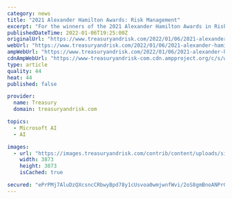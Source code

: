 ```yaml
---
category: news
title: "2021 Alexander Hamilton Awards: Risk Management"
excerpt: "For the winners of the 2021 Alexander Hamilton Awards in Risk Management, that attention—and action—around risk management strategies has paid off handsomely. Silver Award: Variances in credit processes among the different business units at Microsoft was previously creating a disjointed customer experience for many of the company’s global clients."
publishedDateTime: 2022-01-06T19:25:00Z
originalUrl: "https://www.treasuryandrisk.com/2022/01/06/2021-alexander-hamilton-awards-risk-management/"
webUrl: "https://www.treasuryandrisk.com/2022/01/06/2021-alexander-hamilton-awards-risk-management/"
ampWebUrl: "https://www.treasuryandrisk.com/2022/01/06/2021-alexander-hamilton-awards-risk-management/?amp=1"
cdnAmpWebUrl: "https://www-treasuryandrisk-com.cdn.ampproject.org/c/s/www.treasuryandrisk.com/2022/01/06/2021-alexander-hamilton-awards-risk-management/?amp=1"
type: article
quality: 44
heat: 44
published: false

provider:
  name: Treasury
  domain: treasuryandrisk.com

topics:
  - Microsoft AI
  - AI

images:
  - url: "https://images.treasuryandrisk.com/contrib/content/uploads/sites/411/2021/03/Reach-for-the-Stars.jpg"
    width: 3873
    height: 3873
    isCached: true

secured: "ePrPMj7AluDzQXcsncCRbwyBpd78y1cUsvoa0wmjwnfWvi/2oS8gmBnoANPrG4JKgWBUP+P/6hsp7vPRSKbI5wiwyc02AXaWFTHB5fSUs/EFwGhKbNElTCArCymSgOQS8c440zzb5/fUXsLXrTxLRxOunh6jOoeQFFKvZTuXsJAykXvHZJWDRumxMKwY3jy2ONA6+beCCayAWXMoWkEVQKw6jC1zIjvJaAH0GtrGfxvmEdBOz2H6GdMLPIcvAaxGoMf5UFLIVUxbi5GvYUX2wl6AemRwslorrp+H6/aiPRJOAcuobWE2YNDyATD5FtL3Nhv70qHOBXaKepkxtHezPgRKPWPpg5YEzQIOa+vwQsE=;wg4Qyz4k67EyX3NLFoimng=="
---
```


